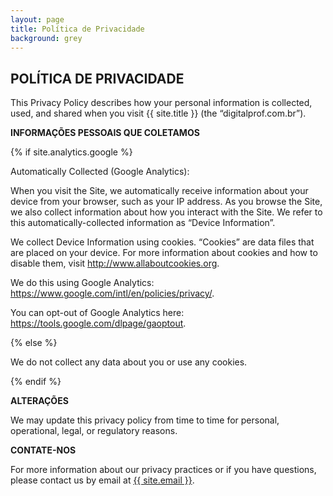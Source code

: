 ```yaml
---
layout: page
title: Política de Privacidade
background: grey
---
```


<div class="col-lg-12 text-center">
	<h2 class="section-heading text-uppercase">POLÍTICA DE PRIVACIDADE</h2>
</div>

This Privacy Policy describes how your personal information is collected, used, and shared when you visit {{ site.title }} (the “digitalprof.com.br”).

**INFORMAÇÕES PESSOAIS QUE COLETAMOS**

{% if site.analytics.google %}

Automatically Collected (Google Analytics):

When you visit the Site, we automatically receive information about your device from your browser, such as your IP address. As you browse the Site, we also collect information about how you interact with the Site. We refer to this automatically-collected information as “Device Information”.

We collect Device Information using cookies. “Cookies” are data files that are placed on your device. For more information about cookies and how to disable them, visit http://www.allaboutcookies.org.

We do this using Google Analytics: <https://www.google.com/intl/en/policies/privacy/>.

You can opt-out of Google Analytics here: <https://tools.google.com/dlpage/gaoptout>.

{% else %}

We do not collect any data about you or use any cookies.

{% endif %}

**ALTERAÇÕES**

We may update this privacy policy from time to time for personal, operational, legal, or regulatory reasons.

**CONTATE-NOS**

For more information about our privacy practices or if you have questions, please contact us by email at <a href="mailto:{{ site.email }}">{{ site.email }}</a>.
